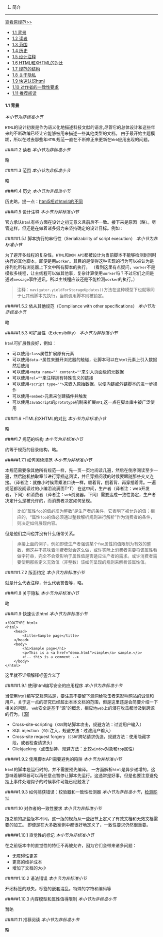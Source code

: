 1. 简介
------
[查看原规范>>](http://www.w3.org/TR/2014/REC-html5-20141028/introduction.html#introduction,"查看原规范")

- [1.1 背景](#11)
- [1.2 读者](#12)
- [1.3 范围](#13)
- [1.4 历史](#14)
- [1.5 设计注释](#15)
- [1.6 HTML和XHTML的对比](#16-htmlxhtml)
- [1.7 规范的结构](#17)
- [1.8 关于隐私](#18)
- [1.9 快速认识html](#19-html)
- [1.10 对作者的一致性要求](#110)
- [1.11 推荐阅读](#111)

#### 1.1 背景
*本小节为非标准小节*

`HTML`的设计初衷是作为语义化地描述科技文献的语言,尽管它的总体设计和这些年来的不断改编已经让它能够被用来描述一些其他类型的文档。
    由于最开始主题模糊，所以在过去那些年`HTML`规范一直在不断修正来更新在`Web`应用出现的问题。

####1.2 读者
*本小节为非标准小节*

略

####1.3 范围
*本小节为非标准小节*

略

####1.4 历史
*本小节为非标准小节*

历史略，提一点：[html5相对html4的不同](http://www.w3.org/TR/2014/REC-html5-20141028/references.html#refsHTMLDIFF)

####1.5 设计注释
*本小节为非标准小节*

官方承认`html`有些方面在设计之初无意义且前后不一致。接下来是原因（略）。尽管这样，但还是在做着诸多努力来坚持确定的设计目标。例如：

#####1.5.1 脚本执行的串行性（Serializability of script execution）
*本小节为非标准小节*

为了避开多线程的复杂性，`HTML`和`DOM API`都被设计为当前脚本不能够检测到同时执行的其他脚本，即便是用`worker`。其目的是使得这种实现的行为可以被认为是序列化所有浏览器上下文中所有脚本的执行。
（看到这里有点疑问，`worker`不是模拟多线程，让主线程可以做其他事，复杂计算使用`worker`吗？不过它们之间是通过`message`事件通讯，所以主线程应该还是不能检测`worker`的执行。）
> 注释：`navigator.yieldForStorageUpdates()`方法在这种模型下也就等同于让其他脚本先执行，当前调用脚本则被锁定。

#####1.5.2 依从其他规范（Compliance with other specifications）
*本小节为非标准小节*

略

#####1.5.3 可扩展性（Extensibility）
*本小节为非标准小节*

`html`可扩展性良好，例如：

* 可以使用`class`属性扩展原有元素
* 可以使用`data-*`属性来避开浏览器的触碰，让脚本可以在`html`元素上引入数据然后使用
* 可以使用`<meta name="" content=""`来引入页面级的元数据
* 可以使用`rel=""`来注释拥有特殊含义的链接
* 可以使用`<script type="">`来嵌入原始数据，以便内链或外链脚本的进一步操作
* 可以使用`<embed>`元素来创建插件并触发
* 可以使用`JavaScript`的`prototype`机制来扩展`API`,这一点在脚本库中被广泛使用

####1.6 HTML和XHTML的对比
*本小节为非标准小节*

略

####1.7 规范的结构
*本小节为非标准小节*

约等于规范的目录结构，略。

#####1.7.1 如何阅读规范
*本小节为非标准小节*

本规范需要像其他所有规范一样，先一页一页地阅读几遍，然后在倒序阅读至少一遍，然后随机抽取章节进行穿插这阅读，并且穿插阅读的时候要跟随那些交叉连接。（译者注：就像小时候背乘法口诀一样，顺着背，倒着背、再穿插着背。一遍规范都没阅读过的小编泪流满面T^T）
在这中间，生产者（译者注：web开发者，下同）和消费者（译者注：`web`浏览器，下同）需要达成一致性协定，生产者决定什么是被允许的，而消费者决定如何呈现。
> 比如“属性`foo`的值必须为整数”是生产者的条件，它表明了被允许的值；相应的，“属性`foo`的值必须通过整数解析规则进行解析”作为消费者的条件，则决定如何展现内容。

但是他们之间也并没有什么纽带关系。
> 承接上面的例子，例如即使生产者强调某个`foo`属性的值限制为有效的整数，但这并不意味着消费者就会这么做，或许实际上消费者需要将该属性看做字符串，完全不会受影响于属性值是否适应生产者的需求。或许消费者需要使用那些定义无效值（非整数）该如何呈现的规则来解析该属性值。

#####1.7.2 版面约定
*本小节为非标准小节*

就是什么代表注释，什么代表警告等，略。

####1.8 关于隐私
*本小节为非标准小节*

略

####1.9 快速认识html
*本小节为非标准小节*

``` html5
<!DOCTYPE html>
<html>
	<head>
		<title>Sample page</title>
	</head>
	<body>
		<h1>Sample page</h1>
		<p>This is a <a href="demo.html">simple</a> sample.</p>
		<!-- this is a comment -->
	</body>
</html>
```
这里就不详细解释标签含义了

#####1.9.1 使用html编写安全的应用程序
*本小节为非标准小节*

当使用`html`编写交互网站是，要注意不要留下漏洞给攻击者来影响网站的诚信和用户。关于这一点的研究已经超出本本文档的范围，但是这里还是会简要介绍一下相关的问题。
`web`安全是基于“源”的概念，相应地`web`上的潜在攻击都涉及到跨源的行为。[[源](http://www.w3.org/TR/2014/REC-html5-20141028/references.html#refsORIGIN)]

* Cross-site-scripting（`XSS`跨站脚本攻击，规避方法：过滤用户输入）
* SQL injection（`SQL`注入，规避方法：过滤用户输入）
* Cross-site request forgery（`CSRF`跨站请求伪造，规避方法：使用隐藏字段，或者检查请求头）
* Clickjacking（点击劫持，规避方法：比较`window`对象和`top`属性）

#####1.9.2 使用脚本API需要避免的陷阱
*本小节为非标准小节*

`html`的脚本是运行时的，并不需要预先编译。
一方面解析`html`是异步递增的，这意味着解释器可以再任意点暂停让脚本先运行。这通常是好事，但是也要注意避免挂上事件处理钩子的时候事件可能已经触发了

#####1.9.3 如何捕获错误：校验器和一致性检测器
*本小节为非标准小节*，[检测网址](http://validator.w3.org/nu/)

####1.10 对作者的一致性要求
*本小节为非标准小节*

跟之前的那些版本不同，这一版的规范从一些细节上定义了有效文档和无效文档需要的加工。
即便是在大多数案例中都很好地定义了，一致性要求仍然很重要。

#####1.10.1 直觉性的标记
*本小节为非标准小节*

在之前版本中的直觉性的特征不再被允许，因为它们会带来诸多问题：

* 无障碍性更差
* 更高的维护成本
* 增加了文档的大小

#####1.10.2 语法错误
*本小节为非标准小节*

开闭标签的缺失，标签的嵌套混乱，特殊的字符和编码等

#####1.10.3 内容模型和属性值得限制
*本小节为非标准小节*

暂略

####1.11 推荐阅读
*本小节为非标准小节*

略
